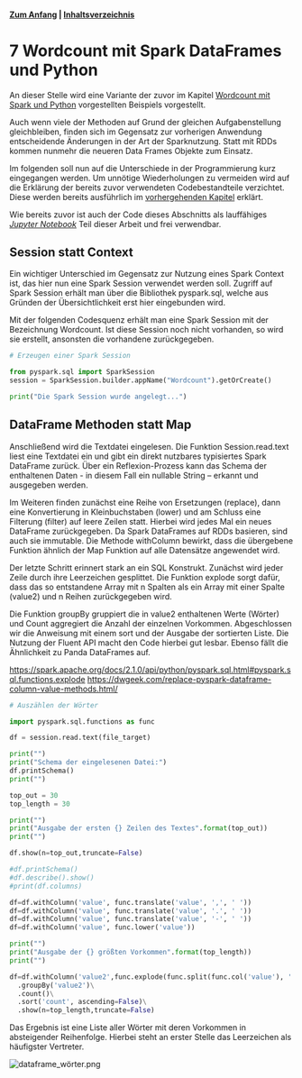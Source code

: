 #### [Zum Anfang](README.md "Hier gelangen Sie zur Startseite") | [Inhaltsverzeichnis](00_Inhaltsverzeichnis.md "Hier gelangen Sie zum Inhaltsverzeichnis")

# 7 Wordcount mit Spark DataFrames und Python

An dieser Stelle wird eine Variante der zuvor im Kapitel
[Wordcount mit Spark und Python](06_Wordcount_mit_Spark_RDDs_und_Python.md "Beispiel einer realen Anwendung mit Spark und Python")
vorgestellten Beispiels vorgestellt.

Auch wenn viele der Methoden auf Grund der gleichen Aufgabenstellung gleichbleiben, finden sich im Gegensatz zur
vorherigen Anwendung entscheidende Änderungen in der Art der Sparknutzung. Statt mit RDDs kommen nunmehr die neueren
Data Frames Objekte zum Einsatz.

Im folgenden soll nun auf die Unterschiede in der Programmierung kurz eingegangen werden. Um unnötige Wiederholungen zu
vermeiden wird auf die Erklärung der bereits zuvor verwendeten Codebestandteile verzichtet. Diese werden bereits
ausführlich im
[vorhergehenden Kapitel](06_Wordcount_mit_Spark_RDDs_und_Python.md "Beispiel einer realen Anwendung mit Spark und Python")
erklärt.

Wie bereits zuvor ist auch der Code dieses Abschnitts als lauffähiges  
[_Jupyter Notebook_](notebook/Wordcount_mit_Spark.ipynb "Zum Notebook")
Teil dieser Arbeit und frei verwendbar.

## Session statt Context

Ein wichtiger Unterschied im Gegensatz zur Nutzung eines Spark Context ist, das hier nun eine Spark Session verwendet
werden soll. Zugriff auf Spark Session erhält man über die Bibliothek pyspark.sql, welche aus Gründen der
Übersichtlichkeit erst hier eingebunden wird.

Mit der folgenden Codesquenz erhält man eine Spark Session mit der Bezeichnung Wordcount. Ist diese Session noch nicht
vorhanden, so wird sie erstellt, ansonsten die vorhandene zurückgegeben.

```python
# Erzeugen einer Spark Session

from pyspark.sql import SparkSession
session = SparkSession.builder.appName("Wordcount").getOrCreate()

print("Die Spark Session wurde angelegt...")
```

## DataFrame Methoden statt Map

Anschließend wird die Textdatei eingelesen. Die Funktion Session.read.text liest eine Textdatei ein und gibt ein direkt
nutzbares typisiertes Spark DataFrame zurück. Über ein Reflexion-Prozess kann das Schema der enthaltenen Daten - in
diesem Fall ein nullable String – erkannt und ausgegeben werden.

Im Weiteren finden zunächst eine Reihe von Ersetzungen (replace), dann eine Konvertierung in Kleinbuchstaben (lower)
und am Schluss eine Filterung (filter) auf leere Zeilen statt. Hierbei wird jedes Mal ein neues DataFrame zurückgegeben.
Da Spark DataFrames auf RDDs basieren, sind auch sie immutable. Die Methode withColumn bewirkt, dass die übergebene
Funktion ähnlich der Map Funktion auf alle Datensätze angewendet wird.

Der letzte Schritt erinnert stark an ein SQL Konstrukt. Zunächst wird jeder Zeile durch ihre Leerzeichen gesplittet. Die
Funktion explode sorgt dafür, dass das so entstandene Array mit n Spalten als ein Array mit einer Spalte (value2)
und n Reihen zurückgegeben wird.

Die Funktion groupBy gruppiert die in value2 enthaltenen Werte (Wörter) und Count aggregiert die Anzahl der einzelnen
Vorkommen. Abgeschlossen wir die Anweisung mit einem sort und der Ausgabe der sortierten Liste. Die Nutzung der Fluent
API macht den Code hierbei gut lesbar. Ebenso fällt die Ähnlichkeit zu Panda DataFrames auf.

https://spark.apache.org/docs/2.1.0/api/python/pyspark.sql.html#pyspark.sql.functions.explode
https://dwgeek.com/replace-pyspark-dataframe-column-value-methods.html/

```python
# Auszählen der Wörter

import pyspark.sql.functions as func

df = session.read.text(file_target)

print("")
print("Schema der eingelesenen Datei:")
df.printSchema()
print("")

top_out = 30
top_length = 30

print("")
print("Ausgabe der ersten {} Zeilen des Textes".format(top_out))
print("")

df.show(n=top_out,truncate=False)

#df.printSchema()
#df.describe().show()
#print(df.columns)

df=df.withColumn('value', func.translate('value', ',', ' '))
df=df.withColumn('value', func.translate('value', '.', ' '))
df=df.withColumn('value', func.translate('value', '-', ' '))
df=df.withColumn('value', func.lower('value'))

print("")
print("Ausgabe der {} größten Vorkommen".format(top_length))
print("")

df=df.withColumn('value2',func.explode(func.split(func.col('value'), ' ')))\
  .groupBy('value2')\
  .count()\
  .sort('count', ascending=False)\
  .show(n=top_length,truncate=False)
```  

Das Ergebnis ist eine Liste aller Wörter mit deren Vorkommen in absteigender Reihenfolge. Hierbei steht an erster Stelle
das Leerzeichen als häufigster Vertreter.

![dataframe_wörter.png](./assets/dataframe_wörter.png "Ausgabe der Wortliste in absteigender Reihenfolge")
